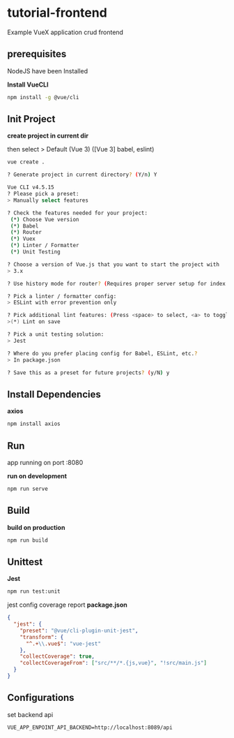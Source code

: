 # tutorial-frontend

Example VueX application crud frontend

## prerequisites

NodeJS have been Installed

**Install VueCLI**

```bash
npm install -g @vue/cli
```

## Init Project

**create project in current dir**

then select > Default (Vue 3) ([Vue 3] babel, eslint)

```bash
vue create .

? Generate project in current directory? (Y/n) Y

Vue CLI v4.5.15
? Please pick a preset:
> Manually select features

? Check the features needed for your project:
 (*) Choose Vue version
 (*) Babel
 (*) Router
 (*) Vuex
 (*) Linter / Formatter
 (*) Unit Testing

? Choose a version of Vue.js that you want to start the project with
> 3.x

? Use history mode for router? (Requires proper server setup for index fallback in production) (Y/n)

? Pick a linter / formatter config:
> ESLint with error prevention only

? Pick additional lint features: (Press <space> to select, <a> to toggle all, <i> to invert selection)
>(*) Lint on save

? Pick a unit testing solution:
> Jest

? Where do you prefer placing config for Babel, ESLint, etc.?
> In package.json

? Save this as a preset for future projects? (y/N) y
```

## Install Dependencies

**axios**

```bash
npm install axios
```

## Run

app running on port :8080

**run on development**

```bash
npm run serve
```

## Build

**build on production**

```bash
npm run build
```

## Unittest

**Jest**

```bash
npm run test:unit
```

jest config coverage report **package.json**

```json
{
  "jest": {
    "preset": "@vue/cli-plugin-unit-jest",
    "transform": {
      "^.+\\.vue$": "vue-jest"
    },
    "collectCoverage": true,
    "collectCoverageFrom": ["src/**/*.{js,vue}", "!src/main.js"]
  }
}
```

## Configurations

set backend api

```
VUE_APP_ENPOINT_API_BACKEND=http://localhost:8089/api
```
